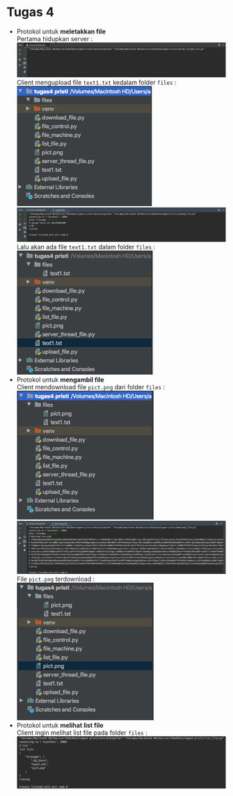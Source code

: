 # Tugas 4

- Protokol untuk **meletakkan file**  
Pertama hidupkan server :
![1](foto/server_menunggu.png)
Client mengupload file `text1.txt` kedalam folder `files` :  
![2a](foto/sebelum_upload.png)
![2b](foto/jalankan_upload.png)
Lalu akan ada file `text1.txt` dalam folder `files` :  
![2c](foto/hasil_upload.png)
- Protokol untuk **mengambil file**  
Client mendownload file `pict.png` dari folder `files` :  
![3a](foto/sebelum_download.png)
![3b](foto/jalankan_download.png)
File `pict.png` terdownload :  
![3c](foto/hasil_download.png)
- Protokol untuk **melihat list file**  
Client ingin melihat list file pada folder `files` :  
![4](foto/jalankan_list.png)

